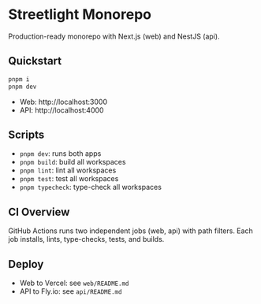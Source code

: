 # Streetlight Monorepo

Production-ready monorepo with Next.js (web) and NestJS (api).

## Quickstart
```bash
pnpm i
pnpm dev
```
- Web: http://localhost:3000
- API: http://localhost:4000

## Scripts
- `pnpm dev`: runs both apps
- `pnpm build`: build all workspaces
- `pnpm lint`: lint all workspaces
- `pnpm test`: test all workspaces
- `pnpm typecheck`: type-check all workspaces

## CI Overview
GitHub Actions runs two independent jobs (web, api) with path filters. Each job installs, lints, type-checks, tests, and builds.

## Deploy
- Web to Vercel: see `web/README.md`
- API to Fly.io: see `api/README.md`
